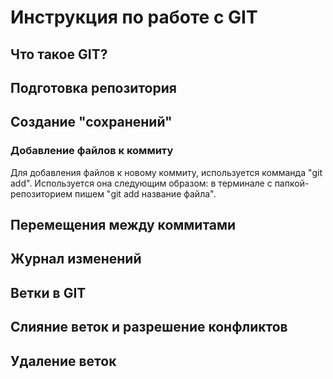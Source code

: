 # Инструкция по работе с GIT

## Что такое GIT? 

## Подготовка репозитория

## Создание "сохранений"

### Добавление файлов к коммиту
Для добавления файлов к новому коммиту, используется комманда "git add". Используется она следующим образом: в терминале с папкой-репозиторием пишем "git add название файла".

## Перемещения между коммитами

## Журнал изменений

## Ветки в GIT

## Слияние веток и разрешение конфликтов

## Удаление веток